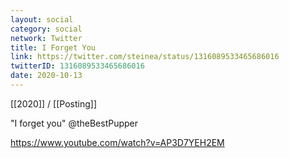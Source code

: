 ```yaml
---
layout: social
category: social
network: Twitter
title: I Forget You
link: https://twitter.com/steinea/status/1316089533465686016
twitterID: 1316089533465686016
date: 2020-10-13
---
```


[[2020]] / [[Posting]]

"I forget you" @theBestPupper

<https://www.youtube.com/watch?v=AP3D7YEH2EM>
